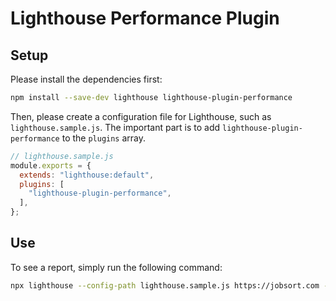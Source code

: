# Lighthouse Performance Plugin

## Setup

Please install the dependencies first:

```sh
npm install --save-dev lighthouse lighthouse-plugin-performance
```

Then, please create a configuration file for Lighthouse, such as `lighthouse.sample.js`.
The important part is to add `lighthouse-plugin-performance` to the `plugins` array.

```js
// lighthouse.sample.js
module.exports = {
  extends: "lighthouse:default",
  plugins: [
    "lighthouse-plugin-performance",
  ],
};
```

## Use

To see a report, simply run the following command:

```sh
npx lighthouse --config-path lighthouse.sample.js https://jobsort.com --view
```
